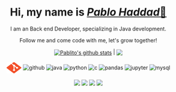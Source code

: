 <div>
  
  <h1 align="center">
   Hi, my name is 
    <a href="https://www.linkedin.com/in/pablo-haddad-b038121ba/"><i>Pablo Haddad</i>🫡</a>
  </h1>

   <p align="center">
   I am an Back end Developer, specializing in Java development.
  </p>
  
  <p align="center">
    Follow me and come code with me, let's grow together!
  </p>
  
</div>

<div align="center">
  <a href="github.com/pablitohaddad">
    <a href="https://github.com/pablitohaddad/github-readme-stas"><img align="center" src="https://github-readme-stats.vercel.app/api?username=pablitohaddad&show_icons=true&include_all_commits=true&theme=highcontrast&hide_border=true" alt="Pablito's github stats" /></a> | <a href="https://github.com/pablitohaddad/github-readme-stats"><img align="center" src="https://github-readme-stats.vercel.app/api/top-langs/?username=pablitohaddad&theme=highcontrast&hide_border=true&hide=jupyter%20notebook,html" /></a>
  </a>
</div>

<div align="center" valign="top"><br>
  <img align="center" alt="git" height="30" width="40" src="https://raw.githubusercontent.com/devicons/devicon/master/icons/git/git-original.svg">
  <img align="center" alt="github" height="35" width="35" src="https://cdn.jsdelivr.net/gh/devicons/devicon/icons/github/github-original.svg">
  <img align="center" alt="java" height="35" width="35" src="https://cdn.jsdelivr.net/gh/devicons/devicon/icons/java/java-original-wordmark.svg"">
  <img align="center" alt="python" height="35" width="35" src="https://cdn.jsdelivr.net/gh/devicons/devicon/icons/python/python-plain.svg">
  <img align="center" alt="c" height="35" width="35" src="https://cdn.jsdelivr.net/gh/devicons/devicon/icons/c/c-original.svg">
  <img align="center" alt="pandas" height="35" width="35" src="https://cdn.jsdelivr.net/gh/devicons/devicon/icons/pandas/pandas-original.svg">
  <img align="center" alt="jupyter" height="35" width="35" src="https://cdn.jsdelivr.net/gh/devicons/devicon/icons/jupyter/jupyter-original-wordmark.svg"> 
  <img align="center" alt="mysql" height="35" width="35" src="https://cdn.jsdelivr.net/gh/devicons/devicon/icons/mysql/mysql-original.svg">
  
  
  
</div><br>

<div align="center">  
  <a href="https://www.instagram.com/pablitohaddad/" target="_blank"><img src="https://img.shields.io/badge/-Instagram-%23E4405F?style=for-the-badge&logo=instagram&logoColor=white" target="_blank"></a>
  <a href="https://www.linkedin.com/in/pablo-haddad-b038121ba/" target="_blank"><img src="https://img.shields.io/badge/-LinkedIn-%230077B5?style=for-the-badge&logo=linkedin&logoColor=white" target="_blank"></a> 
  <a href="pablitohaddad@gmail.com"><img src="https://img.shields.io/badge/-Gmail-%23333?style=for-the-badge&logo=gmail&logoColor=white" target="_blank"></a>
   <a href="https://twitter.com/DevHaddad" target="_blank"><img src="https://img.shields.io/badge/Twitter-1DA1F2?style=for-the-badge&logo=twitter&logoColor=white"></a> 
  
</div>


<div>

